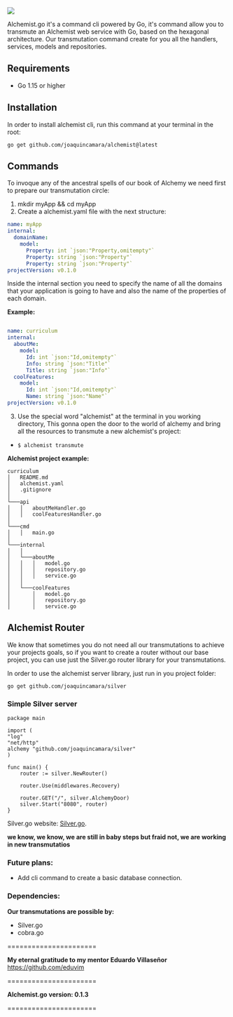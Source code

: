   <img  src="https://user-images.githubusercontent.com/26718123/94979651-96461b00-04e9-11eb-94d6-660af9663975.png">

Alchemist.go it's a command cli powered by Go, it's command allow you to transmute an Alchemist web service with Go, based on the hexagonal architecture. Our transmutation command create for you all the handlers, services, models and repositories.

## Requirements

- Go 1.15 or higher

## Installation

In order to install alchemist cli, run this command at your terminal in the root:

`go get github.com/joaquincamara/alchemist@latest`

## Commands

To invoque any of the ancestral spells of our book of Alchemy we need first to prepare our transmutation circle:

1. mkdir myApp && cd myApp
2. Create a alchemist.yaml file with the next structure:

```yaml
name: myApp
internal: 
  domainName: 
    model:
      Property: int `json:"Property,omitempty"`
      Property: string `json:"Property"`
      Property: string `json:"Property"`
projectVersion: v0.1.0
```

Inside the internal section you need to specify the name of all the domains that your application is going to have and also the name of the properties of each domain.

**Example:**

```yaml

name: curriculum
internal: 
  aboutMe: 
    model:
      Id: int `json:"Id,omitempty"`
      Info: string `json:"Title"`
      Title: string `json:"Info"`
  coolFeatures: 
    model: 
      Id: int `json:"Id,omitempty"`
      Name: string `json:"Name"`
projectVersion: v0.1.0
```
3. Use the special word "alchemist" at the terminal in you working directory, This gonna open the door to the world of alchemy and bring all the resources to transmute a new alchemist's project:

- `$ alchemist transmute`

**Alchemist project example:**

```
curriculum
│   README.md
│   alchemist.yaml    
│   .gitignore
│
└───api
│   │   aboutMeHandler.go
│   │   coolFeaturesHandler.go
│   
└───cmd
│   │   main.go
│
└───internal
│   │   
│   └───aboutMe
│   │   │   model.go
│   │   │	repository.go
│   │   │	service.go
│   │
│   └───coolFeatures
│       │   model.go
│       │	repository.go
│       │	service.go
```

## Alchemist Router

We know that sometimes you do not need all our transmutations to achieve your projects goals, so if you want to create a router without our base project, you can use just the Silver.go router library for your transmutations.

In order to use the alchemist server library, just run in you project folder:

`go get github.com/joaquincamara/silver`

### Simple Silver server

```golang
package main

import (
"log"
"net/http"
alchemy "github.com/joaquincamara/silver"
)

func main() {
	router := silver.NewRouter()

	router.Use(middlewares.Recovery)

	router.GET("/", silver.AlchemyDoor)
	silver.Start("8080", router)
}
```

Silver.go website: [Silver.go](https://github.com/joaquincamara/silver).

**we know, we know, we are still in baby steps but fraid not, we are working in new transmutatios**


### Future plans:

- Add cli command to create a basic database connection.


### Dependencies:

**Our transmutations are possible by:**

- Silver.go
- cobra.go

======================

**My eternal gratitude to my mentor Eduardo Villaseñor** https://github.com/eduvim

======================

**Alchemist.go version: 0.1.3**

======================
